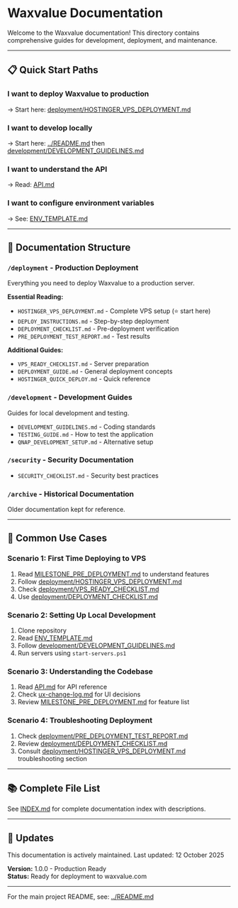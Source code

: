 # Waxvalue Documentation

Welcome to the Waxvalue documentation! This directory contains comprehensive guides for development, deployment, and maintenance.

---

## 📋 Quick Start Paths

### I want to deploy Waxvalue to production
→ Start here: [deployment/HOSTINGER_VPS_DEPLOYMENT.md](deployment/HOSTINGER_VPS_DEPLOYMENT.md)

### I want to develop locally
→ Start here: [../README.md](../README.md) then [development/DEVELOPMENT_GUIDELINES.md](development/DEVELOPMENT_GUIDELINES.md)

### I want to understand the API
→ Read: [API.md](API.md)

### I want to configure environment variables
→ See: [ENV_TEMPLATE.md](ENV_TEMPLATE.md)

---

## 📁 Documentation Structure

### `/deployment` - Production Deployment
Everything you need to deploy Waxvalue to a production server.

**Essential Reading:**
- `HOSTINGER_VPS_DEPLOYMENT.md` - Complete VPS setup (⭐ start here)
- `DEPLOY_INSTRUCTIONS.md` - Step-by-step deployment
- `DEPLOYMENT_CHECKLIST.md` - Pre-deployment verification
- `PRE_DEPLOYMENT_TEST_REPORT.md` - Test results

**Additional Guides:**
- `VPS_READY_CHECKLIST.md` - Server preparation
- `DEPLOYMENT_GUIDE.md` - General deployment concepts
- `HOSTINGER_QUICK_DEPLOY.md` - Quick reference

### `/development` - Development Guides
Guides for local development and testing.

- `DEVELOPMENT_GUIDELINES.md` - Coding standards
- `TESTING_GUIDE.md` - How to test the application
- `QNAP_DEVELOPMENT_SETUP.md` - Alternative setup

### `/security` - Security Documentation
- `SECURITY_CHECKLIST.md` - Security best practices

### `/archive` - Historical Documentation
Older documentation kept for reference.

---

## 🎯 Common Use Cases

### Scenario 1: First Time Deploying to VPS
1. Read [MILESTONE_PRE_DEPLOYMENT.md](MILESTONE_PRE_DEPLOYMENT.md) to understand features
2. Follow [deployment/HOSTINGER_VPS_DEPLOYMENT.md](deployment/HOSTINGER_VPS_DEPLOYMENT.md)
3. Check [deployment/VPS_READY_CHECKLIST.md](deployment/VPS_READY_CHECKLIST.md)
4. Use [deployment/DEPLOYMENT_CHECKLIST.md](deployment/DEPLOYMENT_CHECKLIST.md)

### Scenario 2: Setting Up Local Development
1. Clone repository
2. Read [ENV_TEMPLATE.md](ENV_TEMPLATE.md)
3. Follow [development/DEVELOPMENT_GUIDELINES.md](development/DEVELOPMENT_GUIDELINES.md)
4. Run servers using `start-servers.ps1`

### Scenario 3: Understanding the Codebase
1. Read [API.md](API.md) for API reference
2. Check [ux-change-log.md](ux-change-log.md) for UI decisions
3. Review [MILESTONE_PRE_DEPLOYMENT.md](MILESTONE_PRE_DEPLOYMENT.md) for feature list

### Scenario 4: Troubleshooting Deployment
1. Check [deployment/PRE_DEPLOYMENT_TEST_REPORT.md](deployment/PRE_DEPLOYMENT_TEST_REPORT.md)
2. Review [deployment/DEPLOYMENT_CHECKLIST.md](deployment/DEPLOYMENT_CHECKLIST.md)
3. Consult [deployment/HOSTINGER_VPS_DEPLOYMENT.md](deployment/HOSTINGER_VPS_DEPLOYMENT.md) troubleshooting section

---

## 📚 Complete File List

See [INDEX.md](INDEX.md) for complete documentation index with descriptions.

---

## 🔄 Updates

This documentation is actively maintained. Last updated: 12 October 2025

**Version:** 1.0.0 - Production Ready  
**Status:** Ready for deployment to waxvalue.com

---

For the main project README, see: [../README.md](../README.md)
